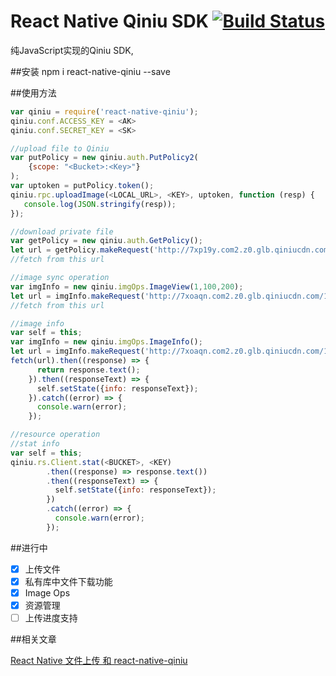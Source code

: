 # React Native Qiniu SDK    [![Build Status](https://travis-ci.org/buhe/react-native-qiniu.png)](https://travis-ci.org/buhe/react-native-qiniu)

纯JavaScript实现的Qiniu SDK,

##安装
npm i react-native-qiniu  --save

##使用方法

```javascript
var qiniu = require('react-native-qiniu');
qiniu.conf.ACCESS_KEY = <AK>
qiniu.conf.SECRET_KEY = <SK>

//upload file to Qiniu
var putPolicy = new qiniu.auth.PutPolicy2(
    {scope: "<Bucket>:<Key>"}
);
var uptoken = putPolicy.token();
qiniu.rpc.uploadImage(<LOCAL_URL>, <KEY>, uptoken, function (resp) {
   console.log(JSON.stringify(resp));
});

//download private file
var getPolicy = new qiniu.auth.GetPolicy();
let url = getPolicy.makeRequest('http://7xp19y.com2.z0.glb.qiniucdn.com/5.jpg');
//fetch from this url

//image sync operation
var imgInfo = new qiniu.imgOps.ImageView(1,100,200);
let url = imgInfo.makeRequest('http://7xoaqn.com2.z0.glb.qiniucdn.com/16704/6806d20a359f43c88f1cb3c59980e5ef');
//fetch from this url

//image info 
var self = this;
var imgInfo = new qiniu.imgOps.ImageInfo();
let url = imgInfo.makeRequest('http://7xoaqn.com2.z0.glb.qiniucdn.com/16704/6806d20a359f43c88f1cb3c59980e5ef');
fetch(url).then((response) => {
      return response.text();
    }).then((responseText) => {
      self.setState({info: responseText});
    }).catch((error) => {
      console.warn(error);
    });

//resource operation   
//stat info
var self = this;
qiniu.rs.Client.stat(<BUCKET>, <KEY)
        .then((response) => response.text())
        .then((responseText) => {
          self.setState({info: responseText});
        })
        .catch((error) => {
          console.warn(error);
        });
```

##进行中

- [x] 上传文件
- [x] 私有库中文件下载功能
- [x] Image Ops
- [x] 资源管理
- [ ] 上传进度支持

##相关文章

[React Native 文件上传 和 react-native-qiniu](https://medium.com/@bugu1986/react-native-%E6%96%87%E4%BB%B6%E4%B8%8A%E4%BC%A0-%E5%92%8C-react-native-qiniu-4b3f7335090e#.ooux7ospa)
